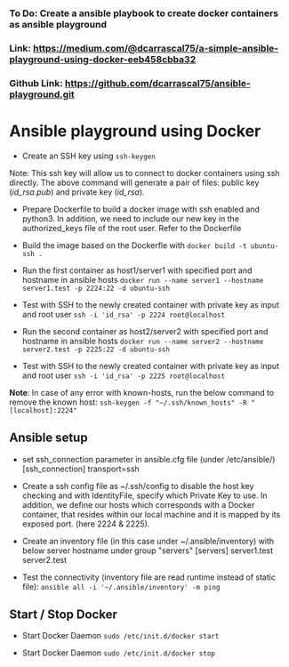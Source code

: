 ### To Do: Create a ansible playbook to create docker containers as ansible playground

### Link: https://medium.com/@dcarrascal75/a-simple-ansible-playground-using-docker-eeb458cbba32
### Github Link: https://github.com/dcarrascal75/ansible-playground.git 

# Ansible playground using Docker 

* Create an SSH key using `ssh-keygen`

Note: This ssh key will allow us to connect to docker containers using ssh directly. The above command will generate a pair of files: public key (_id_rsa.pub_) and private key (_id_rsa_). 

* Prepare Dockerfile to build a docker image with ssh enabled and python3. In addition, we need to include our new key in the authorized_keys file of the root user. Refer to the Dockerfile

* Build the image based on the Dockerfle with 
`docker build -t ubuntu-ssh .`

* Run the first container as host1/server1 with specified port and hostname in ansible hosts
`docker run --name server1 --hostname server1.test -p 2224:22 -d ubuntu-ssh`

* Test with SSH to the newly created container with private key as input and root user
  `ssh -i 'id_rsa' -p 2224 root@localhost`
 
 * Run the second container as host2/server2 with specified port and hostname in ansible hosts
`docker run --name server2 --hostname server2.test -p 2225:22 -d ubuntu-ssh`

* Test with SSH to the newly created container with private key as input and root user
 `ssh -i 'id_rsa' -p 2225 root@localhost`

 __Note__: In case of any error with known-hosts, run the below command to remove the known host:
`ssh-keygen -f "~/.ssh/known_hosts" -R "[localhost]:2224"`

## Ansible setup

* set ssh_connection parameter in ansible.cfg file (under /etc/ansible/)
[ssh_connection]
transport=ssh

* Create a ssh config file as ~/.ssh/config to disable the host key checking and with IdentityFile, specify which Private Key to use. In addition, we define our hosts which corresponds with a Docker container, that resides within our local machine and it is mapped by its exposed port. (here 2224 & 2225).

* Create an inventory file (in this case under ~/.ansible/inventory) with below server hostname under group "servers"
[servers]
server1.test
server2.test

* Test the connectivity (inventory file are read runtime instead of static file):
`ansible all -i '~/.ansible/inventory' -m ping`

## Start / Stop Docker 

* Start Docker Daemon
`sudo /etc/init.d/docker start`

* Start Docker Daemon
`sudo /etc/init.d/docker stop`
